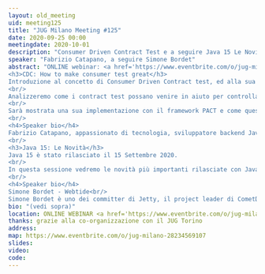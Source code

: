```yaml
---
layout: old_meeting
uid: meeting125
title: "JUG Milano Meeting #125"
date: 2020-09-25 00:00
meetingdate: 2020-10-01
description: "Consumer Driven Contract Test e a seguire Java 15 Le Novità"
speaker: "Fabrizio Catapano, a seguire Simone Bordet"
abstract: "ONLINE webinar: <a href='https://www.eventbrite.com/o/jug-milano-28234569107'>registrati su eventbrite</a><br/><br/>
<h3>CDC: How to make consumer test great</h3>
Introduzione al concetto di Consumer Driven Contract test, ed alla sua utilità nell’ambito dei microservizi e della Continuous Deployment.
<br/>
Analizzeremo come i contract test possano venire in aiuto per controllare il rilascio in produzione dei microservizi.
<br/>
Sarà mostrata una sua implementazione con il framework PACT e come questo strumento assieme al suo broker possano essere di aiuto per lo sviluppo di tale metodologia.
<br/>
<h4>Speaker bio</h4>
Fabrizio Catapano, appassionato di tecnologia, sviluppatore backend Java. Ho avuto l’opportunità di mettermi alla prova in diversi ambiti IT per lo sviluppo di applicazioni web-oriented. Attualmente faccio parte del chapter backend Java in Generali nell’ambizioso progetto di Digital Factory.
<br/>
<h3>Java 15: Le Novità</h3>
Java 15 è stato rilasciato il 15 Settembre 2020.
<br/>
In questa sessione vedremo le novità più importanti rilasciate con Java 15
<br/>
<h4>Speaker bio</h4>
Simone Bordet - Webtide<br/>
Simone Bordet è uno dei committer di Jetty, il project leader di CometD e un Java Champion. Simone lavora per Webtide, la società che fornisce supporto e servizi per Jetty e CometD. Attivo nel mondo Open Source, ha fondato e contribuito a vari progetti open source come Jetty, CometD, MX4J, Foxtrot, LiveTribe e altri. Simone è stato speaker a diverse conferenze internazionali ed è coordinatore del Java User Group di Torino. Simone è specializzato in sviluppo server-side multi-thread, protocolli di rete web (HTTP, HTTP/2, WebSocket) e nel performance tuning della JVM."
bio: "(vedi sopra)"
location: ONLINE WEBINAR <a href='https://www.eventbrite.com/o/jug-milano-28234569107'>registrati su eventbrite</a>
thanks: grazie alla co-organizzazione con il JUG Torino
address: 
map: https://www.eventbrite.com/o/jug-milano-28234569107
slides: 
video:
code:  
---
```

